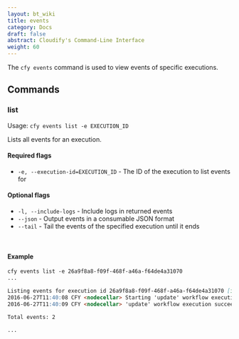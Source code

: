 ```yaml
---
layout: bt_wiki
title: events
category: Docs
draft: false
abstract: Cloudify's Command-Line Interface
weight: 60
---
```


The `cfy events` command is used to view events of specific executions.


## Commands

### list

Usage: `cfy events list -e EXECUTION_ID`

Lists all events for an execution.

#### Required flags

*  `-e, --execution-id=EXECUTION_ID` - The ID of the execution to list events for

#### Optional flags

*  `-l, --include-logs` -    Include logs in returned events
*  `--json` -               Output events in a consumable JSON format
*  `--tail` -               Tail the events of the specified execution until it
                        ends

&nbsp;
#### Example

```markdown
cfy events list -e 26a9f8a8-f09f-468f-a46a-f64de4a31070
...

Listing events for execution id 26a9f8a8-f09f-468f-a46a-f64de4a31070 [include_logs=False]
2016-06-27T11:40:08 CFY <nodecellar> Starting 'update' workflow execution
2016-06-27T11:40:09 CFY <nodecellar> 'update' workflow execution succeeded

Total events: 2

...
```
